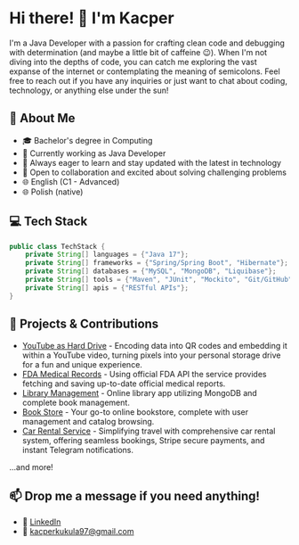 # Hi there! 👋 I'm Kacper


I'm a Java Developer with a passion for crafting clean code and debugging with determination (and maybe a little bit of caffeine 😉). When I'm not diving into the depths of code, you can catch me exploring the vast expanse of the internet or contemplating the meaning of semicolons. Feel free to reach out if you have any inquiries or just want to chat about coding, technology, or anything else under the sun!

## 🚀 About Me

- 🎓 Bachelor's degree in Computing
- 💼 Currently working as Java Developer
- 🌱 Always eager to learn and stay updated with the latest in technology
- 🤝 Open to collaboration and excited about solving challenging problems
- 🌐 English (C1 - Advanced)
- 🌐 Polish (native)

## 💻 Tech Stack

```java
public class TechStack {
    private String[] languages = {"Java 17"};
    private String[] frameworks = {"Spring/Spring Boot", "Hibernate"};
    private String[] databases = {"MySQL", "MongoDB", "Liquibase"};
    private String[] tools = {"Maven", "JUnit", "Mockito", "Git/GitHub", "Docker", "AWS"};
    private String[] apis = {"RESTful APIs"};
}
```

## 🚀 Projects & Contributions

- [YouTube as Hard Drive](https://github.com/kacper-kukula/yt-as-harddrive) - Encoding data into QR codes and embedding it within a YouTube video, turning pixels into your personal storage drive for a fun and unique experience.
- [FDA Medical Records](https://github.com/kacper-kukula/medrecords-api) - Using official FDA API the service provides fetching and saving up-to-date official medical reports.
- [Library Management](https://github.com/kacper-kukula/library-app) - Online library app utilizing MongoDB and complete book management.
- [Book Store](https://github.com/kacper-kukula/book-store) - Your go-to online bookstore, complete with user management and catalog browsing.
- [Car Rental Service](https://github.com/kacper-kukula/car-rental) - Simplifying travel with comprehensive car rental system, offering seamless bookings, Stripe secure payments, and instant Telegram notifications.

...and more!

## 📫 Drop me a message if you need anything!

- 💼 [LinkedIn](https://www.linkedin.com/in/kukulakacper/)
- 📧 kacperkukula97@gmail.com
